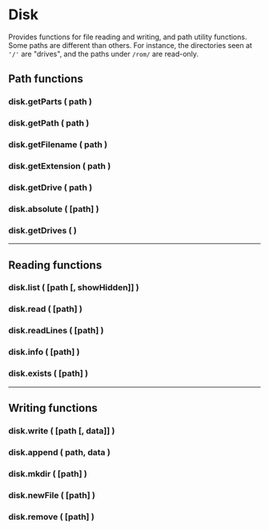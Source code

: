 # Disk
Provides functions for file reading and writing, and path utility functions.
Some paths are different than others. For instance, the directories seen at `'/'`
are "drives", and the paths under `/rom/` are read-only.

## Path functions
### disk.getParts ( path )

### disk.getPath ( path )

### disk.getFilename ( path )

### disk.getExtension ( path )

### disk.getDrive ( path )

### disk.absolute ( [path] )

### disk.getDrives ( )

---
## Reading functions
### disk.list ( [path [, showHidden]] )

### disk.read ( [path] )

### disk.readLines ( [path] )

### disk.<span></span>info ( [path] ) <!-- use <span></span> to prevent auto linking -->

### disk.exists ( [path] )

---
## Writing functions
### disk.write ( [path [, data]] )

### disk.append ( path, data )

### disk.mkdir ( [path] )

### disk.newFile ( [path] )

### disk.remove ( [path] )
